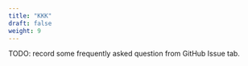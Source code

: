 ```yaml
---
title: "KKK"
draft: false
weight: 9
---
```


TODO: record some frequently asked question from GitHub Issue tab.

